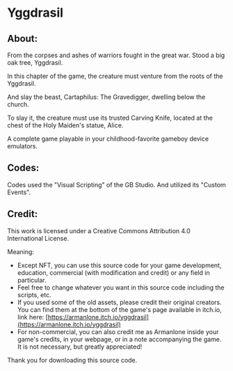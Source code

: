 # Yggdrasil

## About:
 From the corpses and ashes of warriors fought in the great war. Stood a big oak tree, Yggdrasil.

In this chapter of the game, the creature must venture from the roots of the Yggdrasil.

And slay the beast, Cartaphilus: The Gravedigger, dwelling below the church.

To slay it, the creature must use its trusted Carving Knife, located at the chest of the Holy Maiden's statue, Alice.

A complete game playable in your childhood-favorite gameboy device emulators.
    
## Codes:
 Codes used the "Visual Scripting" of the GB Studio. And utilized its "Custom Events".

## Credit:
This work is licensed under a Creative Commons Attribution 4.0 International License.

Meaning:
- Except NFT, you can use this source code for your game development, education, commercial (with modification and credit) or any field in particular.
- Feel free to change whatever you want in this source code including the scripts, etc.
- If you used some of the old assets, please credit their original creators. You can find them at the bottom of the game's page available in itch.io, link here: [https://armanlone.itch.io/yggdrasil](https://armanlone.itch.io/yggdrasil)
- For non-commercial, you can also credit me as Armanlone inside your game's credits, in your webpage, or in a note accompanying the game. It is not necessary, but greatly appreciated!

Thank you for downloading this source code.

